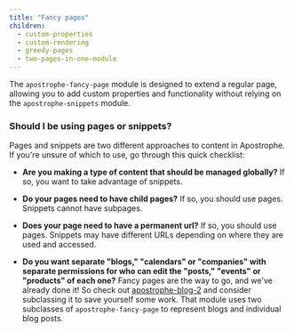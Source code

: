 ```yaml
---
title: "Fancy pages"
children:
  - custom-properties
  - custom-rendering
  - greedy-pages
  - two-pages-in-one-module
---
```


The `apostrophe-fancy-page` module is designed to extend a regular page, allowing you to add custom properties and functionality without relying on the `apostrophe-snippets` module.

### Should I be using pages or snippets?

Pages and snippets are two different approaches to content in Apostrophe. If you're unsure of which to use, go through this quick checklist:

* **Are you making a type of content that should be managed globally?** If so, you want to take advantage of snippets.

* **Do your pages need to have child pages?** If so, you should use pages. Snippets cannot have subpages.

* **Does your page need to have a permanent url?** If so, you should use pages. Snippets may have different URLs depending on where they are used and accessed.

* **Do you want separate "blogs," "calendars" or "companies" with separate permissions for who can edit the "posts," "events" or "products" of each one?** Fancy pages are the way to go, and we've already done it! So check out [apostrophe-blog-2](https://github.com/punkave/apostrophe-blog-2) and consider subclassing it to save yourself some work. That module uses two subclasses of `apostrophe-fancy-page` to represent blogs and individual blog posts.

